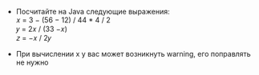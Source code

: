  - Посчитайте на Java следующие выражения:  
𝑥 = 3 − (56 − 12) / 44 * 4 / 2  
𝑦 = 2𝑥 / (33 −𝑥)  
𝑧 = −𝑥 / 2𝑦  

 - При вычислении x у вас может возникнуть warning, его
поправлять не нужно